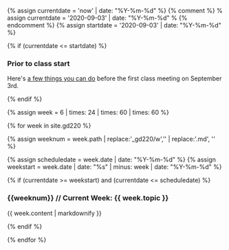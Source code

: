 
{% assign currentdate = 'now' | date: "%Y-%m-%d" %}
{% comment %}
% assign currentdate = '2020-09-03' | date: "%Y-%m-%d" %
{% endcomment %}
{% assign startdate = '2020-09-03' | date: "%Y-%m-%d" %}

{% if (currentdate <= startdate) %}

<section class="schedule-list">

### Prior to class start

Here's [a few things you can do](/gd-220/00/early-start) before the first class meeting on September 3rd.

</section>

{% endif %}


{% assign week = 6 | times: 24 | times: 60 | times: 60 %}

{% for week in site.gd220 %}

{% assign weeknum = week.path | replace:'_gd220/w','' | replace:'.md', '' %}

{% assign scheduledate = week.date | date: "%Y-%m-%d" %}
{% assign weekstart = week.date | date: "%s" | minus: week | date: "%Y-%m-%d" %}

{% if (currentdate >= weekstart) and (currentdate <= scheduledate) %}


<section class="schedule-list">

<h3 id="current-week">{{weeknum}} // Current Week: {{ week.topic }}</h3>

{{ week.content | markdownify }}

</section>


{% endif %}

{% endfor %}

